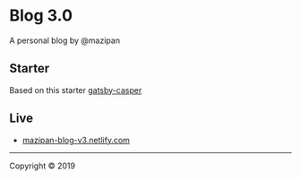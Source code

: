 # Blog 3.0

A personal blog by @mazipan

## Starter

Based on this starter [gatsby-casper](https://github.com/scttcper/gatsby-casper)

## Live

- [mazipan-blog-v3.netlify.com](https://mazipan-blog-v3.netlify.com/)

----

Copyright © 2019

